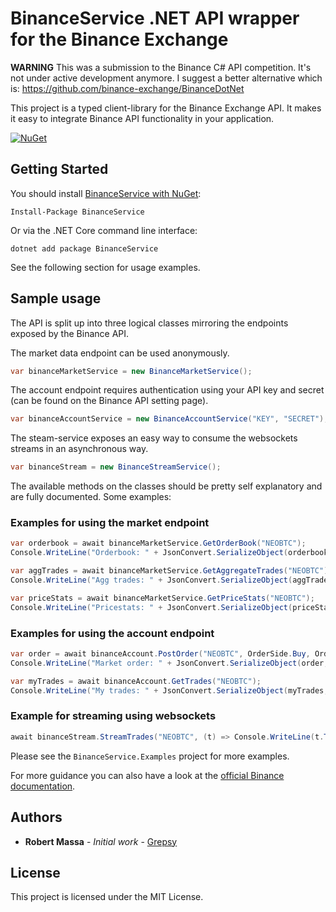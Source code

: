 # BinanceService .NET API wrapper for the Binance Exchange

**WARNING** This was a submission to the Binance C# API competition. It's not under active development anymore. I suggest a better alternative which is: https://github.com/binance-exchange/BinanceDotNet

This project is a typed client-library for the Binance Exchange API. It makes it easy to integrate Binance API functionality in your application.

[![NuGet](https://img.shields.io/nuget/v/binanceservice.svg)](https://www.nuget.org/packages/BinanceService)

## Getting Started

You should install [BinanceService with NuGet](https://www.nuget.org/packages/BinanceService):

    Install-Package BinanceService
    
Or via the .NET Core command line interface:

    dotnet add package BinanceService
    
See the following section for usage examples.

## Sample usage

The API is split up into three logical classes mirroring the endpoints exposed by the Binance API. 

The market data endpoint can be used anonymously.

```csharp
var binanceMarketService = new BinanceMarketService();
```

The account endpoint requires authentication using your API key and secret (can be found on the Binance API setting page).

```csharp
var binanceAccountService = new BinanceAccountService("KEY", "SECRET");
```

The steam-service exposes an easy way to consume the websockets streams in an asynchronous way.

```csharp
var binanceStream = new BinanceStreamService();
```

The available methods on the classes should be pretty self explanatory and are fully documented. Some examples:

### Examples for using the market endpoint

```csharp
var orderbook = await binanceMarketService.GetOrderBook("NEOBTC");
Console.WriteLine("Orderbook: " + JsonConvert.SerializeObject(orderbook, Formatting.Indented));

var aggTrades = await binanceMarketService.GetAggregateTrades("NEOBTC");
Console.WriteLine("Agg trades: " + JsonConvert.SerializeObject(aggTrades, Formatting.Indented));

var priceStats = await binanceMarketService.GetPriceStats("NEOBTC");
Console.WriteLine("Pricestats: " + JsonConvert.SerializeObject(priceStats, Formatting.Indented));
```

### Examples for using the account endpoint

```csharp
var order = await binanceAccount.PostOrder("NEOBTC", OrderSide.Buy, OrderType.Market, TimeInForce.ImmediateOrCancel, 0.10m, 1, test: true);
Console.WriteLine("Market order: " + JsonConvert.SerializeObject(order, Formatting.Indented));

var myTrades = await binanceAccount.GetTrades("NEOBTC");
Console.WriteLine("My trades: " + JsonConvert.SerializeObject(myTrades, Formatting.Indented));
```

### Example for streaming using websockets

```csharp
await binanceStream.StreamTrades("NEOBTC", (t) => Console.WriteLine(t.TradeId), cts.Token);
```

Please see the `BinanceService.Examples` project for more examples.

For more guidance you can also have a look at the [official Binance documentation](https://www.binance.com/restapipub.html).

## Authors

* **Robert Massa** - *Initial work* - [Grepsy](https://github.com/Grepsy)

## License

This project is licensed under the MIT License.
